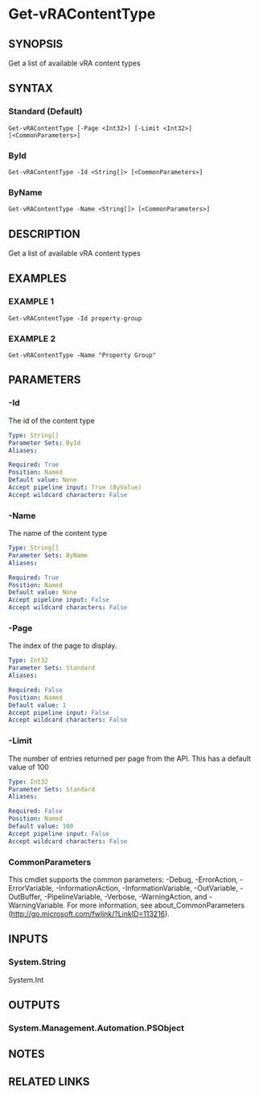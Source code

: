 # Get-vRAContentType

## SYNOPSIS
Get a list of available vRA content types

## SYNTAX

### Standard (Default)
```
Get-vRAContentType [-Page <Int32>] [-Limit <Int32>] [<CommonParameters>]
```

### ById
```
Get-vRAContentType -Id <String[]> [<CommonParameters>]
```

### ByName
```
Get-vRAContentType -Name <String[]> [<CommonParameters>]
```

## DESCRIPTION
Get a list of available vRA content types

## EXAMPLES

### EXAMPLE 1
```
Get-vRAContentType -Id property-group
```

### EXAMPLE 2
```
Get-vRAContentType -Name "Property Group"
```

## PARAMETERS

### -Id
The id of the content type

```yaml
Type: String[]
Parameter Sets: ById
Aliases:

Required: True
Position: Named
Default value: None
Accept pipeline input: True (ByValue)
Accept wildcard characters: False
```

### -Name
The name of the content type

```yaml
Type: String[]
Parameter Sets: ByName
Aliases:

Required: True
Position: Named
Default value: None
Accept pipeline input: False
Accept wildcard characters: False
```

### -Page
The index of the page to display.

```yaml
Type: Int32
Parameter Sets: Standard
Aliases:

Required: False
Position: Named
Default value: 1
Accept pipeline input: False
Accept wildcard characters: False
```

### -Limit
The number of entries returned per page from the API.
This has a default value of 100

```yaml
Type: Int32
Parameter Sets: Standard
Aliases:

Required: False
Position: Named
Default value: 100
Accept pipeline input: False
Accept wildcard characters: False
```

### CommonParameters
This cmdlet supports the common parameters: -Debug, -ErrorAction, -ErrorVariable, -InformationAction, -InformationVariable, -OutVariable, -OutBuffer, -PipelineVariable, -Verbose, -WarningAction, and -WarningVariable.
For more information, see about_CommonParameters (http://go.microsoft.com/fwlink/?LinkID=113216).

## INPUTS

### System.String
System.Int

## OUTPUTS

### System.Management.Automation.PSObject

## NOTES

## RELATED LINKS
